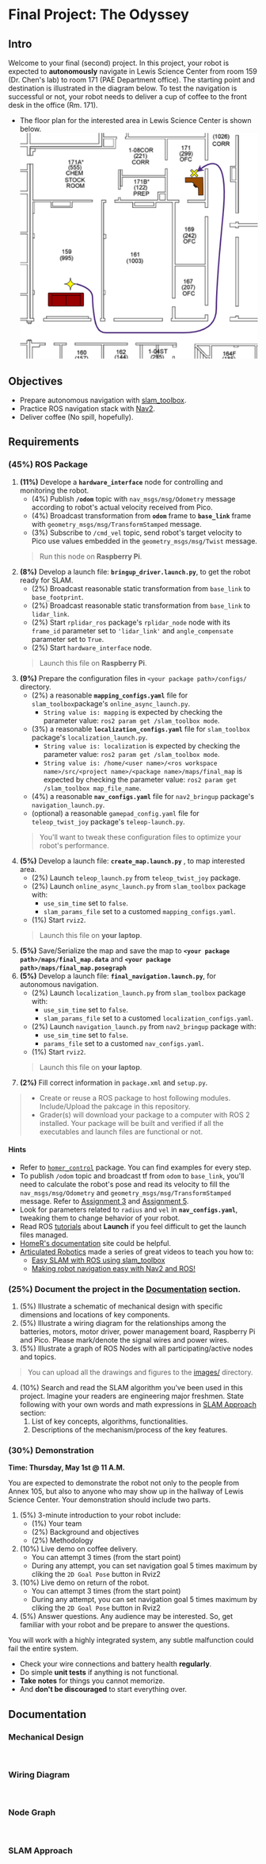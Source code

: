# Final Project: The Odyssey

## Intro
Welcome to your final (second) project. 
In this project, your robot is expected to **autonomously** navigate in Lewis Science Center from room 159 (Dr. Chen's lab) to room 171 (PAE Department office). 
The starting point and destination is illustrated in the diagram below.
To test the navigation is successful or not, your robot needs to deliver a cup of coffee to the front desk in the office (Rm. 171). 

- The floor plan for the interested area in Lewis Science Center is shown below.
![odyssey_map](images/odyssey_map.png)


## Objectives
- Prepare autonomous navigation with [slam_toolbox](https://github.com/SteveMacenski/slam_toolbox).
- Practice ROS navigation stack with [Nav2](https://docs.nav2.org/).
- Deliver coffee (No spill, hopefully).

## Requirements

### (45%) ROS Package
  
1. **(11%)** Develope a **`hardware_interface`** node for controlling and monitoring the robot. 
    - (4%) Publish **`/odom`** topic with `nav_msgs/msg/Odometry` message according to robot's actual velocity received from Pico.
    - (4%) Broadcast transformation from **`odom`** frame to **`base_link`** frame with `geometry_msgs/msg/TransformStamped` message.
    - (3%) Subscribe to `/cmd_vel` topic, send robot's target velocity to Pico use values embedded in the `geometry_msgs/msg/Twist` message.   
    > Run this node on **Raspberry Pi**.
2. **(8%)** Develop a launch file: **`bringup_driver.launch.py`**, to get the robot ready for SLAM.
    - (2%) Broadcast reasonable static transformation from `base_link` to `base_footprint`.
    - (2%) Broadcast reasonable static transformation from `base_link` to `lidar_link`.
    - (2%) Start `rplidar_ros` package's `rplidar_node` node with its `frame_id` parameter set to `'lidar_link'` and `angle_compensate` parameter set to `True`.
    - (2%) Start `hardware_interface` node.
    > Launch this file on **Raspberry Pi**.
3. **(9%)** Prepare the configuration files in `<your package path>/configs/` directory.
    - (2%) a reasonable **`mapping_configs.yaml`** file for `slam_toolbox`package's `online_async_launch.py`.
      - `String value is: mapping` is expected by checking the parameter value: `ros2 param get /slam_toolbox mode`.
    - (3%) a reasonable **`localization_configs.yaml`** file for `slam_toolbox` package's `localization_launch.py`.
      - `String value is: localization` is expected by checking the parameter value: `ros2 param get /slam_toolbox mode`.
      - `String value is: /home/<user name>/<ros workspace name>/src/<project name>/<package name>/maps/final_map` is expected by checking the parameter value: `ros2 param get /slam_toolbox map_file_name`.
    - (4%) a reasonable **`nav_configs.yaml`** file for `nav2_bringup` package's `navigation_launch.py`.
    - (optional) a reasonable `gamepad_config.yaml` file for `teleop_twist_joy` package's `teleop-launch.py`.
    > You'll want to tweak these configuration files to optimize your robot's performance.
4. **(5%)** Develop a launch file: **`create_map.launch.py`** , to map interested area.
    - (2%) Launch `teleop_launch.py` from `teleop_twist_joy` package.
    - (2%) Launch `online_async_launch.py` from `slam_toolbox` package with:
        - `use_sim_time` set to `false`.
        - `slam_params_file` set to a customed `mapping_configs.yaml`.
    - (1%) Start `rviz2`.
    > Launch this file on **your laptop**.
5. **(5%)** Save/Serialize the map and save the map to **`<your package path>/maps/final_map.data`** and **`<your package path>/maps/final_map.posegraph`**
6. **(5%)** Develop a launch file: **`final_navigation.launch.py`**, for autonomous navigation.
    - (2%) Launch `localization_launch.py` from `slam_toolbox` package with:
        - `use_sim_time` set to `false`.
        - `slam_params_file` set to a customed `localization_configs.yaml`.
    - (2%) Launch `navigation_launch.py` from `nav2_bringup` package with:
        - `use_sim_time` set to `false`.
        - `params_file` set to a customed `nav_configs.yaml`.
    - (1%) Start `rviz2`.
    > Launch this file on **your laptop**.
7. **(2%)** Fill correct information in `package.xml` and `setup.py`.

> - Create or reuse a ROS package to host following modules. 
Include/Upload the pakcage in this repository.
> - Grader(s) will download your package to a computer with ROS 2 installed.
Your package will be built and verified if all the executables and launch files are functional or not.
#### Hints
- Refer to [`homer_control`](https://github.com/linzhangUCA/homer/tree/main/homer_control) package.
  You can find examples for every step.
- To publish `/odom` topic and broadcast tf from `odom` to `base_link`, you'll need to calculate the robot's pose and read its velocity to fill the `nav_msgs/msg/Odometry` and `geometry_msgs/msg/TransformStamped` message.
  Refer to [Assignment 3](https://classroom.github.com/a/R9LNWs9-) and [Assignment 5](https://classroom.github.com/a/cGOzC79L).
- Look for parameters related to `radius` and `vel` in **`nav_configs.yaml`**, tweaking them to change behavior of your robot.
- Read ROS [tutorials](https://docs.ros.org/en/jazzy/Tutorials/Intermediate/Launch/Launch-Main.html) about **Launch** if you feel difficult to get the launch files managed.
- [HomeR's documentation](https://linzhanguca.github.io/homer/) site could be helpful.
- [Articulated Robotics](https://www.youtube.com/@ArticulatedRobotics) made a series of great videos to teach you how to:
  - [Easy SLAM with ROS using slam_toolbox](https://www.youtube.com/watch?v=ZaiA3hWaRzE)
  - [Making robot navigation easy with Nav2 and ROS!](https://www.youtube.com/watch?v=jkoGkAd0GYk)
  
### (25%) Document the project in the [Documentation](README.md#documentation) section.
1. (5%) Illustrate a schematic of mechanical design with specific dimensions and locations of key components.
2. (5%) Illustrate a wiring diagram for the relationships among the batteries, motors, motor driver, power management board, Raspberry Pi and Pico.
   Please mark/denote the signal wires and power wires.
3. (5%) Illustrate a graph of ROS Nodes with all participating/active nodes and topics.
> You can upload all the drawings and figures to the [images/](images/) directory.
4. (10%) Search and read the SLAM algorithm you've been used in this project.
   Imagine your readers are engineering major freshmen.
   State following with your own words and math expressions in [SLAM Approach](README.md#slam-approach) section:
   1. List of key concepts, algorithms, functionalities.
   2. Descriptions of the mechanism/process of the key features. 
     
### (30%) Demonstration
**Time: Thursday, May 1st @ 11 A.M.**

You are expected to demonstrate the robot not only to the people from Annex 105, but also to anyone who may show up in the hallway of Lewis Science Center.
Your demonstration should include two parts.
1. (5%) 3-minute introduction to your robot include:
   - (1%) Your team
   - (2%) Background and objectives
   - (2%) Methodology
2. (10%) Live demo on coffee delivery.
   - You can attempt 3 times (from the start point)
   - During any attempt, you can set navigation goal 5 times maximum by cliking the `2D Goal Pose` button in Rviz2
3. (10%) Live demo on return of the robot.
   - You can attempt 3 times (from the start point)
   - During any attempt, you can set navigation goal 5 times maximum by cliking the `2D Goal Pose` button in Rviz2
3. (5%) Answer questions.
   Any audience may be interested. So, get familiar with your robot and be prepare to answer the questions.
   
You will work with a highly integrated system, any subtle malfunction could fail the entire system.
- Check your wire connections and battery health **regularly**. 
- Do simple **unit tests** if anything is not functional. 
- **Take notes** for things you cannot memorize.
- And **don't be discouraged** to start everything over.

## Documentation

### Mechanical Design
![]()

### Wiring Diagram
![]()

### Node Graph
![]()

### SLAM Approach


